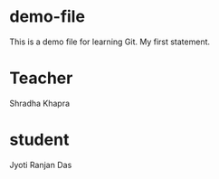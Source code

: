 # demo-file
This is a demo file for learning Git.
My first statement.

# Teacher
Shradha Khapra

# student
Jyoti Ranjan Das